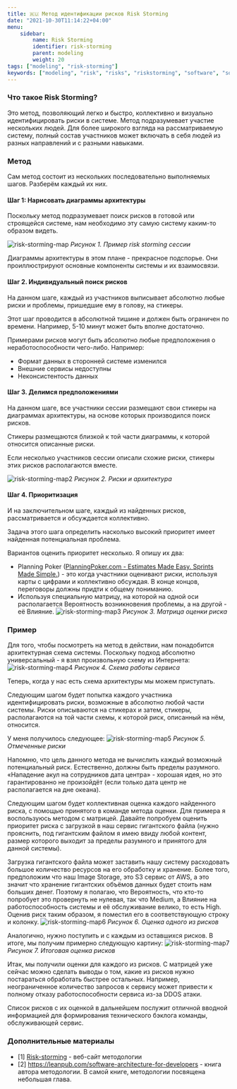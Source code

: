 ```yaml
---
title: 🇷🇺 Метод идентификации рисков Risk Storming
date: "2021-10-30T11:14:22+04:00"
menu:
    sidebar:
        name: Risk Storming
        identifier: risk-storming
        parent: modeling
        weight: 20
tags: ["modeling", "risk-storming"]
keywords: ["modeling", "risk", "risks", "riskstorming", "software", "softwarearchitecture", "architecture"]
---
```


### Что такое Risk Storming?
Это метод, позволяющий легко и быстро, коллективно и визуально идентифицировать риски в системе. Метод подразумевает участие нескольких людей. Для более широкого взгляда на рассматриваемую систему, полный состав участников может включать в себя людей из разных направлений и с разными навыками.

### Метод
Сам метод состоит из нескольких последовательно выполняемых шагов. Разберём каждый их них.

#### Шаг 1: Нарисовать диаграммы архитектуры
Поскольку метод подразумевает поиск рисков в готовой или строящейся системе,  нам необходимо эту самую систему каким-то образом видеть. 

![risk-storming-map](/images/risk-storming/1.png)
*Рисунок 1. Пример risk storming сессии*

Диаграммы архитектуры в этом плане - прекрасное подспорье. Они проиллюстрируют основные компоненты системы и их взаимосвязи. 

#### Шаг 2. Индивидуальный поиск рисков
На данном шаге, каждый из участников выписывает абсолютно любые риски и проблемы, пришедшие ему в голову, на стикеры.

Этот шаг проводится в абсолютной тишине и должен быть ограничен по времени. Например, 5-10 минут может быть вполне достаточно.

Примерами рисков могут быть абсолютно любые предположения о неработоспособности чего-либо. Например:
* Формат данных в сторонней системе изменился
* Внешние сервисы недоступны
* Неконсистентость данных

#### Шаг 3. Делимся предположениями
На данном шаге, все участники сессии размещают свои стикеры на диаграммах архитектуры, на основе которых производился поиск рисков. 

Стикеры размещаются близкой к той части диаграммы, к которой относится описанные риски.

Если несколько участников сессии описали схожие риски, стикеры этих рисков располагаются вместе.

![risk-storming-map2](/images/risk-storming/2.png)
*Рисунок 2. Риски и архитектура*

#### Шаг 4. Приоритизация
И на заключительном шаге, каждый из найденных рисков, рассматривается и обсуждается коллективно. 

Задача этого шага определить насколько высокий приоритет имеет найденная потенциальная проблема.

Вариантов оценить приоритет несколько. Я опишу их два:
* Planning Poker ([PlanningPoker.com - Estimates Made Easy. Sprints Made Simple.](https://www.planningpoker.com)) - это когда участники оценивают риски, используя карты с цифрами и коллективно обсуждая. В конце концов, переговоры должны придти к общему пониманию.
* Используя специальную матрицу, на которой на одной оси располагается Вероятность возникновения проблемы, а на другой - её Влияние.
![risk-storming-map3](/images/risk-storming/3.png)
*Рисунок 3. Матрица оценки риска*

### Пример
Для того, чтобы посмотреть на метод в действии, нам понадобится архитектурная схема системы. Поскольку подход абсолютно универсальный - я взял произвольную схему из Интернета:
![risk-storming-map4](/images/risk-storming/4.png)
*Рисунок 4. Схема работы сервиса*

Теперь, когда у нас есть схема архитектуры мы можем приступать.

Следующим шагом будет попытка каждого участника идентифицировать риски, возможные в абсолютно любой части системы. Риски описываются на стикерах и затем, стикеры, располагаются на той части схемы, к которой риск, описанный на нём, относится. 

У меня получилось следующее:
![risk-storming-map5](/images/risk-storming/5.png)
*Рисунок 5. Отмеченные риски*

Напомню, что цель данного метода не вычислить каждый возможный потенциальный риск. Естественно, должны быть пределы разумного. «Нападение акул на сотрудников дата центра» - хорошая идея, но это гарантированно не произойдёт (если только дата центр не располагается на дне океана). 

Следующим шагом будет коллективная оценка каждого найденного риска, с помощью принятого в команде метода оценки. Для примера я воспользуюсь методом с матрицей. Давайте попробуем оценить приоритет риска с загрузкой в наш сервис гигантского файла (нужно прояснить, под гигантским файлом я имею ввиду любой контент, размер которого выходит за пределы разумного и принятого для данной системы). 

Загрузка гигантского файла может заставить нашу систему расходовать большое количество ресурсов на его обработку и хранение. Более того, предположим что наш Image Storage, это S3 сервис от AWS, а это значит что хранение гигантских объёмов данных будет стоить нам больших денег. Поэтому я полагаю, что Вероятность, что кто-то попробует это провернуть не нулевая, так что Medium, а Влияние на работоспособность системы и её обслуживание велико, то есть High. Оценив риск таким образом, я поместил его в соответствующую строку и колонку. 
![risk-storming-map6](/images/risk-storming/6.png)
*Рисунок 6. Оценка одного из рисков*

Аналогично, нужно поступить и с каждым из оставшихся рисков. В итоге, мы получим примерно следующую картину:
![risk-storming-map7](/images/risk-storming/7.png)
*Рисунок 7. Итоговая оценка рисков*

Итак, мы получили оценки для каждого из рисков. С матрицей уже сейчас можно сделать выводы о том, какие из рисков нужно постараться обработать быстрее остальных. Например, неограниченное количество запросов к сервису может привести к полному отказу работоспособности сервиса из-за DDOS атаки.

Список рисков с их оценкой в дальнейшем послужит отличной вводной информацией для формирования технического бэклога команды, обслуживающей сервис.

### Дополнительные материалы
* [1] [Risk-storming](https://riskstorming.com) - веб-сайт методологии
* [2] https://leanpub.com/software-architecture-for-developers - книга автора методологии. В самой книге, методологии посвящена небольшая глава.